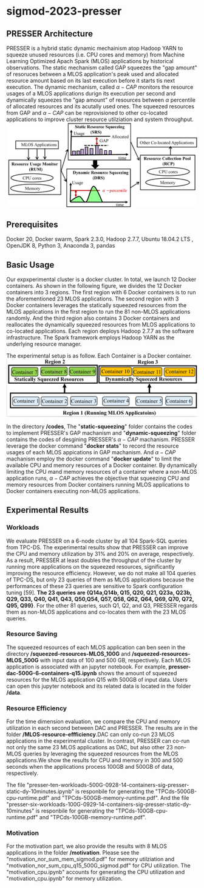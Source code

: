 # sigmod-2023-presser

## PRESSER Architecture

PRESSER is a hybrid static dynamic mechainism atop Hadoop YARN to squeeze unused resources (i.e. CPU cores and memory) from Machine Learning Optimized Apach Spark (MLOS) applications by historical observations. The static mechanism called GAP squeezes the "gap amount" of resoruces between a MLOS application's peak used and allocated resource amount based on its last execution before it starts tis next execution. The dynamic mechanism, called $\alpha-CAP$ monitors the resource usages of a MLOS applications durign its execution per second and dynamically squeezes the "gap amount" of resources between  $\alpha$ percentile of allocated resources and its acutally used ones. The squeezed resources from GAP and  $\alpha-CAP$ can be reprovisioned to other co-located applications to improve cluster resource utilziation and system throughput.  
   ![image1](images/presser_arch.png)


## Prerequisites
Docker 20, Docker swarm, Spark 2.3.0, Hadoop 2.7.7, Ubuntu 18.04.2 LTS , OpenJDK 8,  Python 3, Anaconda 3, pandas


## Basic Usage

Our expxperimental cluster is a docker cluster. In total, we launch 12 Docker containers. As shown in the following figure, we divides the 12 Docker containers into 3 regions. The first region with 6 Docker containers is to run the aforementioned 23 MLOS applications. The second region with 3 Docker containers leverages the statically squeezed resources from the MLOS applications in the first region to run the 81 non-MLOS applications randomly. And the third region also contains 3 Docker containers and reallocates the dynamically squeezed resources from MLOS applications to co-located applications. Each region deploys Hadoop 2.7.7 as the software infrastructure. The Spark framework employs Hadoop YARN as the underlying resource manager.

The experimental setup is as follow. Each Container is a Docker container.
  ![image1](images/env_regions.png "This is a Title")

In the directory **/codes**, The "**static-squeezing**" folder contains the codes to implement PRESSER's GAP machanism and "**dynamic-squeezing**" folder contains the codes of desgining  PRESSER's $\alpha-CAP$ machanism.
PRESSER leverage the docker command "**docker stats**" to record the resource usages of each MLOS appications in GAP machanism. And $\alpha-CAP$ machanism employ the docker command  "**docker update**" to limit the available CPU and memory resources of a Docker container. By dynamically limiting the CPU mand memory resources of a container where a non-MLOS application runs, $\alpha-CAP$ achieves the objective that squeezing CPU and memory resources from Docker containers running MLOS applications to Docker containers executing non-MLOS applications. 


## Experimental Results
### Workloads
We evaluate PRESSER on a 6-node cluster by all 104 Spark-SQL queries from TPC-DS. The experimental results show that PRESSER can improve the CPU and memory utilization by 31% and 20% on average, respectively. As a result, PRESSER at least doubles the throughput of the cluster by running more applications on the squeezed resources, significantly improving the resource efficiency. However, we do not make all 104 queries of TPC-DS, but only 23 queries of them as MLOS applications because the performances of these 23 queries are sensitive to Spark configuration tuning [59]. **The 23 queries are {Q14a,Q14b, Q15, Q20, Q21, Q23a, Q23b, Q29, Q33, Q40, Q41, Q43, Q50,Q54, Q57, Q58, Q62, Q64, Q69, Q70, Q72, Q95, Q99}**. For the other 81 queries, such Q1, Q2, and Q3, PRESSER regards them as non-MLOS applications and co-locates them with the 23 MLOS queries.

### Resource Saving

The squeezed resources of each MLOS application can ben seen in the directory **/squeezed-resources-MLOS_100G** and **/squeezed-resources-MLOS_500G** with input data of 100 and 500 GB, respectively. Each MLOS application is associated with an jupyter notebook. For example, **presser-dac-500G-6-containers-q15.ipynb** shows the amount of squeezed resources for the MLOS application Q15 with 500GB of input data. Users can open this jupyter notebook and its related data is located in the folder  **/data**. 


### Resource Efficiency

For the time dimension evaluation, we compare the CPU and memory utilization in each second between DAC and PRESSER. The results are in the folder **/MLOS-resource-effficiency**.DAC can only co-run 23 MLOS applications in the experimental cluster. In contrast, PRESSER can co-run not only the same 23 MLOS applications as DAC, but also other 23 non-MLOS queries by leveraging the squeezed resources from the MLOS applications.We show the results for CPU and memory in 300 and 500 seconds when the applications process 100GB and 500GB of data, respectively. 

The file "presser-ten-workloads-500G-0928-14-containers-sig-presser-static-dy-10minutes.ipynb" is responbile for generating the "TPCds-500GB-cpu-runtime.pdf" and 
"TPCds-500GB-memory-runtime.pdf". And the file "presser-six-workloads-100G-0929-14-containers-sig-presser-static-dy-10minutes" is responbile for generating the "TPCds-100GB-cpu-runtime.pdf" and 
"TPCds-100GB-memory-runtime.pdf".

### Motivation
For the motivation part, we also provide the results with 8 MLOS applications in the folder **/motivation**. Please see the "motivation_nor_sum_mem_sigmod.pdf" for memory utilziation and "motivation_nor_sum_cpu_q15_500G_sigmod.pdf" for CPU utilization. The "motivation_cpu.ipynb" accounts for generating the CPU utilization and "motivation_cpu.ipynb" for memory utilization.


